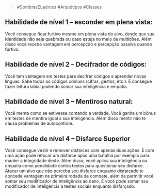 > #SombrasELadroes 
> #Arquétipos 
> #Classes

## Habilidade de nível 1 – esconder em plena vista: 
Você consegue ficar furtivo mesmo em plena vista do alvo, desde que sua identidade não seja quebrada ou caso esteja no meio de multidões. Além disso você recebe vantagem em percepção e percepção passiva quando furtivo. 

## Habilidade de nível 2 – Decifrador de códigos: 
Você tem vantagem em testes para decifrar códigos e aprender novas línguas. Sabe todos os códigos comuns (cifras, gestos, etc.). E consegue fazer leitura labial podendo somar sua inteligência e empatia. 

## Habilidade de nível 3 – Mentiroso natural: 
Você mente como se estivesse contando a verdade. Você ganha um bônus em testes de mentira igual a sua inteligência. Além disso mentir não te causa problemas de autocontrole.  

## Habilidade de nível 4 – Disfarce Superior 
Você consegue vestir e remover disfarces com apenas duas ações. E com uma ação pode retocar um disfarce após uma batalha por exemplo para manter a integridade deste. Além disso, você aplica sua inteligência ou empatia como penalidade contra testes para questionar seu disfarce. Atacar um alvo que não perceba seu disfarce enquanto disfarçado te concede vantagem na primeira rodada de combate, além de permitir você somar seu modificador de inteligência ao dano. E você pode somar seu modificador de inteligência a testes sociais enquanto disfarçado.